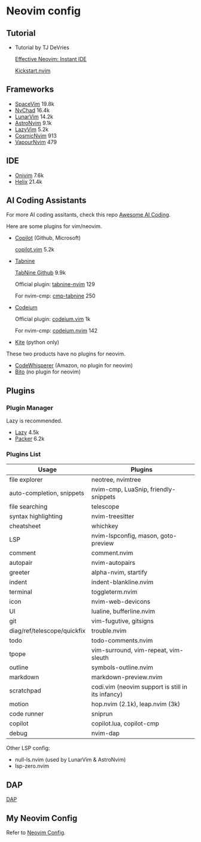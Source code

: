 # Neovim config

## Tutorial

- Tutorial by TJ DeVries

  [Effective Neovim: Instant IDE](https://www.youtube.com/watch?v=stqUbv-5u2s)

  [Kickstart.nvim](https://github.com/nvim-lua/kickstart.nvim)

## Frameworks

- [SpaceVim](https://github.com/SpaceVim/SpaceVim) 19.8k
- [NvChad](https://github.com/NvChad/NvChad) 16.4k
- [LunarVim](https://github.com/LunarVim/LunarVim) 14.2k
- [AstroNvim](https://github.com/AstroNvim/AstroNvim) 9.1k
- [LazyVim](https://github.com/LazyVim/LazyVim) 5.2k
- [CosmicNvim](https://github.com/CosmicNvim/CosmicNvim) 913
- [VapourNvim](https://github.com/VapourNvim/VapourNvim) 479

## IDE
- [Onivim](https://github.com/onivim/oni2) 7.6k
- [Helix](https://github.com/helix-editor/helix) 21.4k

## AI Coding Assistants

For more AI coding assitants, check this repo [Awesome AI Coding](https://github.com/wsxiaoys/awesome-ai-coding).

Here are some plugins for vim/neovim.

- [Copilot](https://github.com/features/copilot) (Github, Microsoft)

  [copilot.vim](https://github.com/github/copilot.vim) 5.2k
- [Tabnine](https://www.tabnine.com/)

  [TabNine Github](https://github.com/codota/TabNine) 9.9k

  Official plugin: [tabnine-nvim](https://github.com/codota/tabnine-nvim) 129

  For nvim-cmp: [cmp-tabnine](https://github.com/tzachar/cmp-tabnine) 250

- [Codeium](https://codeium.ai/)

  Official plugin: [codeium.vim](https://github.com/Exafunction/codeium.vim) 1k

  For nvim-cmp: [codeium.nvim](https://github.com/jcdickinson/codeium.nvim) 142

- [Kite](https://github.com/kiteco/vim-plugin) (python only)

These two products have no plugins for neovim.
- [CodeWhisperer](https://aws.amazon.com/cn/codewhisperer/) (Amazon, no plugin for neovim)
- [Bito](https://bito.ai/) (no plugin for neovim)

## Plugins
### Plugin Manager

Lazy is recommended.

- [Lazy](https://github.com/folke/lazy.nvim) 4.5k
- [Packer](https://github.com/wbthomason/packer.nvim) 6.2k

### Plugins List

| Usage                       | Plugins                                           |
|-----------------------------|---------------------------------------------------|
| file explorer               | neotree, nvimtree                                 |
| auto-completion, snippets   | nvim-cmp, LuaSnip, friendly-snippets               |
| file searching              | telescope                                         |
| syntax highlighting         | nvim-treesitter                                   |
| cheatsheet                  | whichkey                                          |
| LSP                         | nvim-lspconfig, mason, goto-preview               |
| comment                     | comment.nvim                                      |
| autopair                    | nvim-autopairs                                    |
| greeter                     | alpha-nvim, startify                              |
| indent                      | indent-blankline.nvim                             |
| terminal                    | toggleterm.nvim                                   |
| icon                        | nvim-web-devicons                                 |
| UI                          | lualine, bufferline.nvim                          |
| git                         | vim-fugutive, gitsigns                            |
| diag/ref/telescope/quickfix | trouble.nvim                                      |
| todo                        | todo-comments.nvim                                |
| tpope                       | vim-surround, vim-repeat, vim-sleuth              |
| outline                     | symbols-outline.nvim                              |
| markdown                    | markdown-preview.nvim                             |
| scratchpad                  | codi.vim (neovim support is still in its infancy) |
| motion                      | hop.nvim (2.1k), leap.nvim (3k)                   |
| code runner                 | sniprun                                           |
| copilot                     | copilot.lua, copilot-cmp                          |
| debug                       | nvim-dap                                          |

Other LSP config:

- null-ls.nvim (used by LunarVim & AstroNvim)
- lsp-zero.nvim

## DAP

[DAP](https://microsoft.github.io/debug-adapter-protocol/)

## My Neovim Config

Refer to [Neovim Config](https://github.com/yshenfab/dotfiles/tree/master/neovim).
